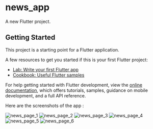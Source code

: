 # news_app

A new Flutter project.

## Getting Started

This project is a starting point for a Flutter application.

A few resources to get you started if this is your first Flutter project:

- [Lab: Write your first Flutter app](https://docs.flutter.dev/get-started/codelab)
- [Cookbook: Useful Flutter samples](https://docs.flutter.dev/cookbook)

For help getting started with Flutter development, view the
[online documentation](https://docs.flutter.dev/), which offers tutorials,
samples, guidance on mobile development, and a full API reference.

Here are the screenshots of the app : 

![news_page_1](https://github.com/user-attachments/assets/2fa7c189-55fe-4fad-8b3c-9db110ff2813)
![news_page_2](https://github.com/user-attachments/assets/f9b4fcc2-8dfe-460f-8e1e-d1138f859cc0)
![news_page_3](https://github.com/user-attachments/assets/68ed00e7-e0f4-43fb-91ab-e76d3f92311e)
![news_page_4](https://github.com/user-attachments/assets/46584c52-1d23-438c-897d-8f577a7fe869)
![news_page_5](https://github.com/user-attachments/assets/b6e0524e-3745-4139-982c-81b8cf101506)
![news_page_6](https://github.com/user-attachments/assets/cec06673-69d9-4579-80c7-d060cbcbd0c5)
